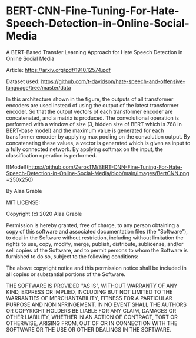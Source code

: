 # BERT-CNN-Fine-Tuning-For-Hate-Speech-Detection-in-Online-Social-Media
A BERT-Based Transfer Learning Approach for Hate Speech Detection in Online Social Media

Article: https://arxiv.org/pdf/1910.12574.pdf

Dataset used: https://github.com/t-davidson/hate-speech-and-offensive-language/tree/master/data

In this architecture shown in the figure, the outputs of all transformer encoders are used instead of using the output of the latest transformer encoder.
So that the output vectors of each transformer encoder are concatenated, and a matrix is produced. 
The convolutional operation is performed with a window of size (3, hidden size of BERT which is 768 in BERT-base model) and the maximum value is generated for each transformer encoder by applying max pooling on the convolution output. By concatenating these values, a vector is generated which is given as input to a fully connected network.
By applying softmax on the input, the classification operation is performed.

![Model](https://github.com/ZeroxTM/BERT-CNN-Fine-Tuning-For-Hate-Speech-Detection-in-Online-Social-Media/blob/main/Images/BertCNN.png =250x250)

 By Alaa Grable
   
   MIT LICENSE:
   
   Copyright (c) 2020 Alaa Grable

Permission is hereby granted, free of charge, to any person obtaining a copy
of this software and associated documentation files (the "Software"), to deal
in the Software without restriction, including without limitation the rights
to use, copy, modify, merge, publish, distribute, sublicense, and/or sell
copies of the Software, and to permit persons to whom the Software is
furnished to do so, subject to the following conditions:

The above copyright notice and this permission notice shall be included in all
copies or substantial portions of the Software.

THE SOFTWARE IS PROVIDED "AS IS", WITHOUT WARRANTY OF ANY KIND, EXPRESS OR
IMPLIED, INCLUDING BUT NOT LIMITED TO THE WARRANTIES OF MERCHANTABILITY,
FITNESS FOR A PARTICULAR PURPOSE AND NONINFRINGEMENT. IN NO EVENT SHALL THE
AUTHORS OR COPYRIGHT HOLDERS BE LIABLE FOR ANY CLAIM, DAMAGES OR OTHER
LIABILITY, WHETHER IN AN ACTION OF CONTRACT, TORT OR OTHERWISE, ARISING FROM,
OUT OF OR IN CONNECTION WITH THE SOFTWARE OR THE USE OR OTHER DEALINGS IN THE
SOFTWARE.
